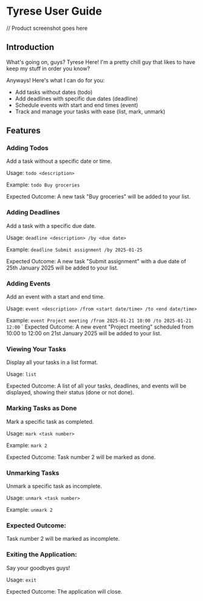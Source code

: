 # Tyrese User Guide
// Product screenshot goes here

## Introduction
What's going on, guys? Tyrese Here!
I'm a pretty chill guy that likes to have keep my stuff in order you know?

Anyways! Here's what I can do for you:
- Add tasks without dates (todo)
- Add deadlines with specific due dates (deadline)
- Schedule events with start and end times (event)
- Track and manage your tasks with ease (list, mark, unmark)

## Features

### Adding Todos
Add a task without a specific date or time.

Usage:
`todo <description>`

Example:
`todo Buy groceries`

Expected Outcome:
A new task "Buy groceries" will be added to your list.

### Adding Deadlines
Add a task with a specific due date.

Usage:
`deadline <description> /by <due date>`

Example:
`deadline Submit assignment /by 2025-01-25`

Expected Outcome:
A new task "Submit assignment" with a due date of 25th January 2025 will be added to your list.

### Adding Events
Add an event with a start and end time.

Usage:
`event <description> /from <start date/time> /to <end date/time>`

Example:
`event Project meeting /from 2025-01-21 10:00 /to 2025-01-21 12:00`
`
Expected Outcome:
A new event "Project meeting" scheduled from 10:00 to 12:00 on 21st January 2025 will be added to your list.

### Viewing Your Tasks
Display all your tasks in a list format.

Usage:
`list`

Expected Outcome:
A list of all your tasks, deadlines, and events will be displayed, showing their status (done or not done).

### Marking Tasks as Done
Mark a specific task as completed.

Usage:
`mark <task number>`

Example:
`mark 2`

Expected Outcome:
Task number 2 will be marked as done.

### Unmarking Tasks
Unmark a specific task as incomplete.

Usage:
`unmark <task number>`

Example:
`unmark 2`

### Expected Outcome:
Task number 2 will be marked as incomplete.

### Exiting the Application:
Say your goodbyes guys!

Usage:
`exit`

Expected Outcome:
The application will close.